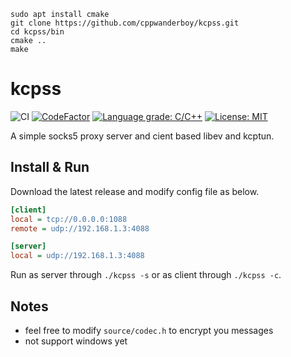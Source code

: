     sudo apt install cmake
    git clone https://github.com/cppwanderboy/kcpss.git
    cd kcpss/bin
    cmake ..
    make

# kcpss 
![CI](https://github.com/cppwanderboy/kcpss/workflows/CI/badge.svg?branch=master)
[![CodeFactor](https://www.codefactor.io/repository/github/cppwanderboy/kcpss/badge/master)](https://www.codefactor.io/repository/github/cppwanderboy/kcpss/overview/master)
[![Language grade: C/C++](https://img.shields.io/lgtm/grade/cpp/g/cppwanderboy/kcpss.svg?logo=lgtm&logoWidth=18)](https://lgtm.com/projects/g/cppwanderboy/kcpss/context:cpp)
[![License: MIT](https://img.shields.io/badge/License-MIT-blue.svg)](https://github.com/technote-space/release-github-actions/blob/master/LICENSE)

A simple socks5 proxy server and cient based libev and kcptun.

## Install & Run
Download the latest release and modify config file as below.
``` ini
[client]
local = tcp://0.0.0.0:1088
remote = udp://192.168.1.3:4088

[server]
local = udp://192.168.1.3:4088
```
Run as server through `./kcpss -s` or as client through `./kcpss -c`.

## Notes
* feel free to modify `source/codec.h` to encrypt you messages
* not support windows yet
